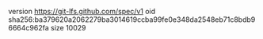 version https://git-lfs.github.com/spec/v1
oid sha256:ba379620a2062279ba3014619ccba99fe0e348da2548eb71c8bdb96664c962fa
size 10029
